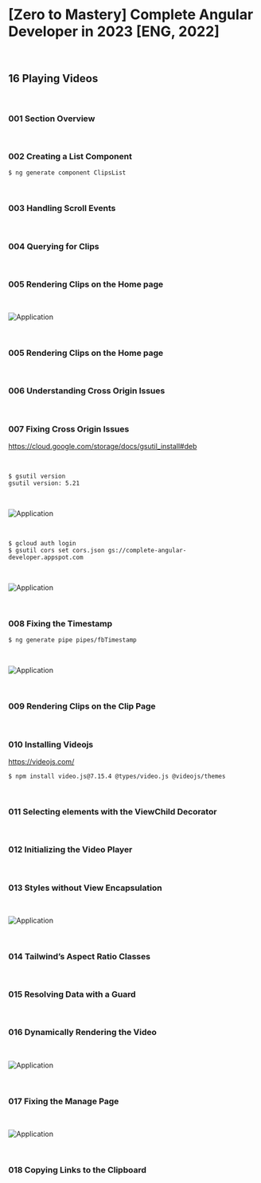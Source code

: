 # [Zero to Mastery] Complete Angular Developer in 2023 [ENG, 2022]

<br/>

## 16 Playing Videos

<br/>

### 001 Section Overview

<br/>

### 002 Creating a List Component

```
$ ng generate component ClipsList
```

<br/>

### 003 Handling Scroll Events

<br/>

### 004 Querying for Clips

<br/>

### 005 Rendering Clips on the Home page

<br/>

![Application](/img/pic-m16-p01.png?raw=true)

<br/>

### 005 Rendering Clips on the Home page

<br/>

### 006 Understanding Cross Origin Issues

<br/>

### 007 Fixing Cross Origin Issues

https://cloud.google.com/storage/docs/gsutil_install#deb

<br/>

```
$ gsutil version
gsutil version: 5.21
```

<br/>

![Application](/img/pic-m16-p02.png?raw=true)

<br/>

```
$ gcloud auth login
$ gsutil cors set cors.json gs://complete-angular-developer.appspot.com
```

<br/>

![Application](/img/pic-m16-p03.png?raw=true)

<br/>

### 008 Fixing the Timestamp

```
$ ng generate pipe pipes/fbTimestamp
```

<br/>

![Application](/img/pic-m16-p04.png?raw=true)

<br/>

### 009 Rendering Clips on the Clip Page

<br/>

### 010 Installing Videojs

https://videojs.com/

```
$ npm install video.js@7.15.4 @types/video.js @videojs/themes
```

<br/>

### 011 Selecting elements with the ViewChild Decorator

<br/>

### 012 Initializing the Video Player

<br/>

### 013 Styles without View Encapsulation

<br/>

![Application](/img/pic-m16-p05.png?raw=true)

<br/>

### 014 Tailwind’s Aspect Ratio Classes

<br/>

### 015 Resolving Data with a Guard

<br/>

### 016 Dynamically Rendering the Video

<br/>

![Application](/img/pic-m16-p06.png?raw=true)

<br/>

### 017 Fixing the Manage Page

<br/>

![Application](/img/pic-m16-p07.png?raw=true)

<br/>

### 018 Copying Links to the Clipboard
